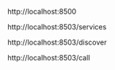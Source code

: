 

http://localhost:8500

http://localhost:8503/services

http://localhost:8503/discover

http://localhost:8503/call

